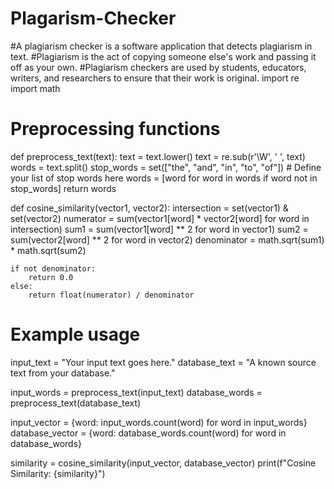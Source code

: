 # Plagarism-Checker

#A plagiarism checker is a software application that detects plagiarism in text. 
#Plagiarism is the act of copying someone else's work and passing it off as your own. 
#Plagiarism checkers are used by students, educators, writers, and researchers to ensure that their work is original.
import re
import math

# Preprocessing functions
def preprocess_text(text):
    text = text.lower()
    text = re.sub(r'\W', ' ', text)
    words = text.split()
    stop_words = set(["the", "and", "in", "to", "of"])  # Define your list of stop words here
    words = [word for word in words if word not in stop_words]
    return words

def cosine_similarity(vector1, vector2):
    intersection = set(vector1) & set(vector2)
    numerator = sum(vector1[word] * vector2[word] for word in intersection)
    sum1 = sum(vector1[word] ** 2 for word in vector1)
    sum2 = sum(vector2[word] ** 2 for word in vector2)
    denominator = math.sqrt(sum1) * math.sqrt(sum2)
    
    if not denominator:
        return 0.0
    else:
        return float(numerator) / denominator

# Example usage
input_text = "Your input text goes here."
database_text = "A known source text from your database."

input_words = preprocess_text(input_text)
database_words = preprocess_text(database_text)

input_vector = {word: input_words.count(word) for word in input_words}
database_vector = {word: database_words.count(word) for word in database_words}

similarity = cosine_similarity(input_vector, database_vector)
print(f"Cosine Similarity: {similarity}")
